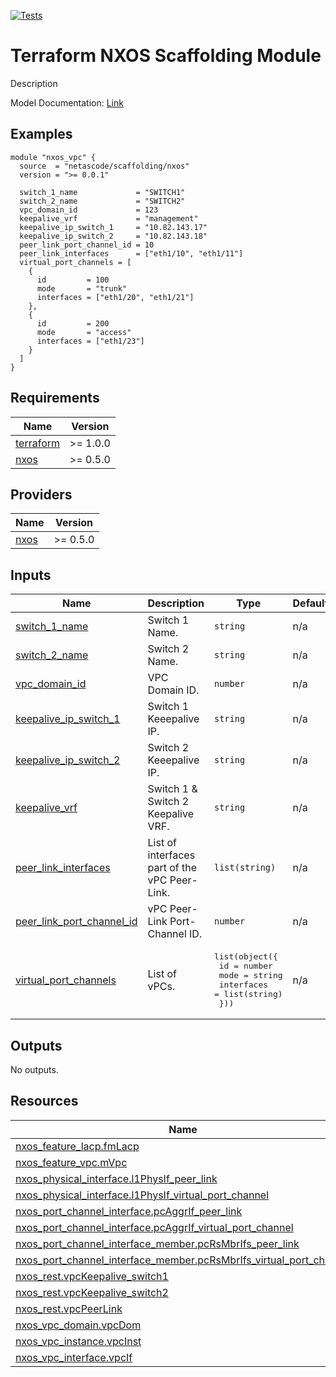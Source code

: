 <!-- BEGIN_TF_DOCS -->
[![Tests](https://github.com/netascode/terraform-nxos-scaffolding/actions/workflows/test.yml/badge.svg)](https://github.com/netascode/terraform-nxos-scaffolding/actions/workflows/test.yml)

# Terraform NXOS Scaffolding Module

Description

Model Documentation: [Link](https://developer.cisco.com/docs/cisco-nexus-3000-and-9000-series-nx-api-rest-sdk-user-guide-and-api-reference-release-9-3x/#!configuring-an-ethernet-interface)

## Examples

```hcl
module "nxos_vpc" {
  source  = "netascode/scaffolding/nxos"
  version = ">= 0.0.1"

  switch_1_name             = "SWITCH1"
  switch_2_name             = "SWITCH2"
  vpc_domain_id             = 123
  keepalive_vrf             = "management"
  keepalive_ip_switch_1     = "10.82.143.17"
  keepalive_ip_switch_2     = "10.82.143.18"
  peer_link_port_channel_id = 10
  peer_link_interfaces      = ["eth1/10", "eth1/11"]
  virtual_port_channels = [
    {
      id         = 100
      mode       = "trunk"
      interfaces = ["eth1/20", "eth1/21"]
    },
    {
      id         = 200
      mode       = "access"
      interfaces = ["eth1/23"]
    }
  ]
}
```

## Requirements

| Name | Version |
|------|---------|
| <a name="requirement_terraform"></a> [terraform](#requirement\_terraform) | >= 1.0.0 |
| <a name="requirement_nxos"></a> [nxos](#requirement\_nxos) | >= 0.5.0 |

## Providers

| Name | Version |
|------|---------|
| <a name="provider_nxos"></a> [nxos](#provider\_nxos) | >= 0.5.0 |

## Inputs

| Name | Description | Type | Default | Required |
|------|-------------|------|---------|:--------:|
| <a name="input_switch_1_name"></a> [switch\_1\_name](#input\_switch\_1\_name) | Switch 1 Name. | `string` | n/a | yes |
| <a name="input_switch_2_name"></a> [switch\_2\_name](#input\_switch\_2\_name) | Switch 2 Name. | `string` | n/a | yes |
| <a name="input_vpc_domain_id"></a> [vpc\_domain\_id](#input\_vpc\_domain\_id) | VPC Domain ID. | `number` | n/a | yes |
| <a name="input_keepalive_ip_switch_1"></a> [keepalive\_ip\_switch\_1](#input\_keepalive\_ip\_switch\_1) | Switch 1 Keeepalive IP. | `string` | n/a | yes |
| <a name="input_keepalive_ip_switch_2"></a> [keepalive\_ip\_switch\_2](#input\_keepalive\_ip\_switch\_2) | Switch 2 Keeepalive IP. | `string` | n/a | yes |
| <a name="input_keepalive_vrf"></a> [keepalive\_vrf](#input\_keepalive\_vrf) | Switch 1 & Switch 2 Keepalive VRF. | `string` | n/a | yes |
| <a name="input_peer_link_interfaces"></a> [peer\_link\_interfaces](#input\_peer\_link\_interfaces) | List of interfaces part of the vPC Peer-Link. | `list(string)` | n/a | yes |
| <a name="input_peer_link_port_channel_id"></a> [peer\_link\_port\_channel\_id](#input\_peer\_link\_port\_channel\_id) | vPC Peer-Link Port-Channel ID. | `number` | n/a | yes |
| <a name="input_virtual_port_channels"></a> [virtual\_port\_channels](#input\_virtual\_port\_channels) | List of vPCs. | <pre>list(object({<br>    id         = number<br>    mode       = string<br>    interfaces = list(string)<br>  }))</pre> | n/a | yes |

## Outputs

No outputs.

## Resources

| Name | Type |
|------|------|
| [nxos_feature_lacp.fmLacp](https://registry.terraform.io/providers/CiscoDevNet/nxos/latest/docs/resources/feature_lacp) | resource |
| [nxos_feature_vpc.mVpc](https://registry.terraform.io/providers/CiscoDevNet/nxos/latest/docs/resources/feature_vpc) | resource |
| [nxos_physical_interface.l1PhysIf_peer_link](https://registry.terraform.io/providers/CiscoDevNet/nxos/latest/docs/resources/physical_interface) | resource |
| [nxos_physical_interface.l1PhysIf_virtual_port_channel](https://registry.terraform.io/providers/CiscoDevNet/nxos/latest/docs/resources/physical_interface) | resource |
| [nxos_port_channel_interface.pcAggrIf_peer_link](https://registry.terraform.io/providers/CiscoDevNet/nxos/latest/docs/resources/port_channel_interface) | resource |
| [nxos_port_channel_interface.pcAggrIf_virtual_port_channel](https://registry.terraform.io/providers/CiscoDevNet/nxos/latest/docs/resources/port_channel_interface) | resource |
| [nxos_port_channel_interface_member.pcRsMbrIfs_peer_link](https://registry.terraform.io/providers/CiscoDevNet/nxos/latest/docs/resources/port_channel_interface_member) | resource |
| [nxos_port_channel_interface_member.pcRsMbrIfs_virtual_port_channel](https://registry.terraform.io/providers/CiscoDevNet/nxos/latest/docs/resources/port_channel_interface_member) | resource |
| [nxos_rest.vpcKeepalive_switch1](https://registry.terraform.io/providers/CiscoDevNet/nxos/latest/docs/resources/rest) | resource |
| [nxos_rest.vpcKeepalive_switch2](https://registry.terraform.io/providers/CiscoDevNet/nxos/latest/docs/resources/rest) | resource |
| [nxos_rest.vpcPeerLink](https://registry.terraform.io/providers/CiscoDevNet/nxos/latest/docs/resources/rest) | resource |
| [nxos_vpc_domain.vpcDom](https://registry.terraform.io/providers/CiscoDevNet/nxos/latest/docs/resources/vpc_domain) | resource |
| [nxos_vpc_instance.vpcInst](https://registry.terraform.io/providers/CiscoDevNet/nxos/latest/docs/resources/vpc_instance) | resource |
| [nxos_vpc_interface.vpcIf](https://registry.terraform.io/providers/CiscoDevNet/nxos/latest/docs/resources/vpc_interface) | resource |
<!-- END_TF_DOCS -->